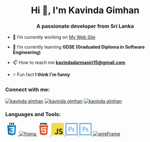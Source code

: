 <h1 align="center">Hi 👋, I'm Kavinda Gimhan</h1>
<h3 align="center">A passionate developer from Sri Lanka</h3>

- 🔭 I’m currently working on [My Web Site](https://github.com/KavindaDharmasiri/myProfile)

- 🌱 I’m currently learning **GDSE (Graduated Diploma in Software Engineering)**

- 📫 How to reach me **kavindadarmasiri15@gmail.com**

- ⚡ Fun fact **I think I'm funny**

<h3 align="left">Connect with me:</h3>
<p align="left">
<a href="https://www.linkedin.com/in/kavinda-gimhan-1bbbb3223/" target="blank"><img align="center" src="https://raw.githubusercontent.com/rahuldkjain/github-profile-readme-generator/master/src/images/icons/Social/linked-in-alt.svg" alt="kavinda gimhan" height="30" width="40" /></a>
<a href="https://fb.com/kavinda gimhan" target="blank"><img align="center" src="https://raw.githubusercontent.com/rahuldkjain/github-profile-readme-generator/master/src/images/icons/Social/facebook.svg" alt="kavinda gimhan" height="30" width="40" /></a>
<a href="https://instagram.com/kavinda gimhan" target="blank"><img align="center" src="https://raw.githubusercontent.com/rahuldkjain/github-profile-readme-generator/master/src/images/icons/Social/instagram.svg" alt="kavinda gimhan" height="30" width="40" /></a>
</p>

<h3 align="left">Languages and Tools:</h3>
<p align="left"> <a href="https://www.w3schools.com/css/" target="_blank" rel="noreferrer"> <img src="https://raw.githubusercontent.com/devicons/devicon/master/icons/css3/css3-original-wordmark.svg" alt="css3" width="40" height="40"/> </a> <a href="https://www.figma.com/file/YbzBKd4YP4v7tsIaSmlNn7/My-WebSite?node-id=0%3A1" target="_blank" rel="noreferrer"> <img src="https://www.vectorlogo.zone/logos/figma/figma-icon.svg" alt="figma" width="40" height="40"/> </a> <a href="https://www.w3.org/html/" target="_blank" rel="noreferrer"> <img src="https://raw.githubusercontent.com/devicons/devicon/master/icons/html5/html5-original-wordmark.svg" alt="html5" width="40" height="40"/> </a> <a href="https://developer.mozilla.org/en-US/docs/Web/JavaScript" target="_blank" rel="noreferrer"> <img src="https://raw.githubusercontent.com/devicons/devicon/master/icons/javascript/javascript-original.svg" alt="javascript" width="40" height="40"/> </a> <a href="https://www.photoshop.com/en" target="_blank" rel="noreferrer"> <img src="https://raw.githubusercontent.com/devicons/devicon/master/icons/photoshop/photoshop-line.svg" alt="photoshop" width="40" height="40"/> </a> 
<a href="https://www.gloomaps.com/f7Z6CMbC4f" target="_blank" rel="noreferrer"> <img src="https://raw.githubusercontent.com/devicons/devicon/master/icons/photoshop/photoshop-line.svg" alt="gloomaps" width="40" height="40"/> </a>
<a href="https://drive.google.com/drive/u/0/folders/1ok4zAGXbAmSt1Hjq6uxSGEuLyb-VIRbv" target="_blank" rel="noreferrer"> <img src="https://www.google.com/imgres?imgurl=https%3A%2F%2Fimages.g2crowd.com%2Fuploads%2Fproduct%2Fimage%2Fsocial_landscape%2Fsocial_landscape_d286653035621e46ffad643d9ecf8b26%2Fwireframe-cc.png&imgrefurl=https%3A%2F%2Fwww.g2.com%2Fproducts%2Fwireframe-cc%2Freviews&tbnid=xbeDKTk-1DCqkM&vet=12ahUKEwi_6OOvgoP1AhUXALcAHdW8C6gQMygregUIARCmAg..i&docid=Rvb-N9EtIRRJ-M&w=600&h=315&q=wireframe.cc%20examples&ved=2ahUKEwi_6OOvgoP1AhUXALcAHdW8C6gQMygregUIARCmAg" alt="wireFrame" width="40" height="40"/> </a>
</p>



